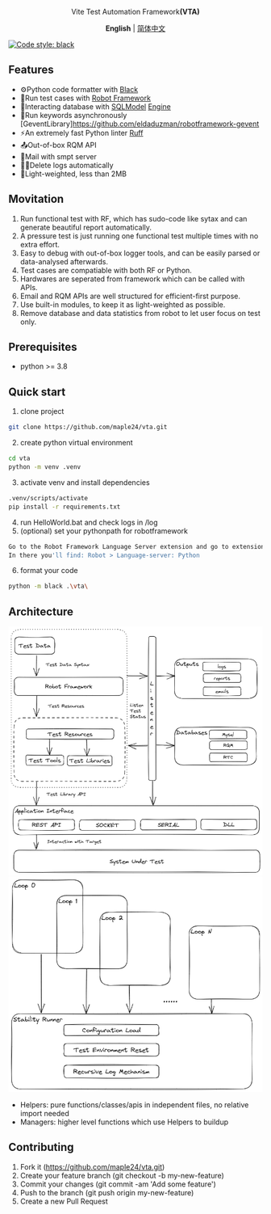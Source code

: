 <p align='center'>
Vite Test Automation Framework<b>(VTA)</b><br>
</p>

<p align='center'>
<b>English</b> | <a href="README.zh-cn.md">简体中文</a>
</p>

[![Code style: black](https://img.shields.io/badge/code%20style-black-000000.svg)](https://github.com/psf/black)

## Features
- ⚙️Python code formatter with [Black](https://black.readthedocs.io/en/stable/)
- 🤖Run test cases with [Robot Framework](https://robotframework.org/)
- 🤝Interacting database with [SQLModel](https://sqlmodel.tiangolo.com/) [Engine](https://docs.sqlalchemy.org/en/20/core/engines.html#mysql)
- 🌽Run keywords asynchronously [GeventLibrary]https://github.com/eldaduzman/robotframework-gevent
- ⚡️An extremely fast Python linter [Ruff](https://beta.ruff.rs/docs/)
- 📤Out-of-box RQM API
- 📧Mail with smpt server
- 🏃‍♂️Delete logs automatically
- 🍉Light-weighted, less than 2MB

## Movitation
1. Run functional test with RF, which has sudo-code like sytax and can generate beautiful report automatically.
2. A pressure test is just running one functional test multiple times with no extra effort.
3. Easy to debug with out-of-box logger tools, and can be easily parsed or data-analysed afterwards.
4. Test cases are compatiable with both RF or Python.
5. Hardwares are seperated from framework which can be called with APIs.
6. Email and RQM APIs are well structured for efficient-first purpose.
7. Use built-in modules, to keep it as light-weighted as possible.
8. Remove database and data statistics from robot to let user focus on test only.

## Prerequisites
- python >= 3.8

## Quick start
1. clone project
```sh
git clone https://github.com/maple24/vta.git
```
2. create python virtual environment
```sh
cd vta
python -m venv .venv
```
3. activate venv and install dependencies
```sh
.venv/scripts/activate
pip install -r requirements.txt
```
4. run HelloWorld.bat and check logs in /log
5. (optional) set your pythonpath for robotframework
```sh
Go to the Robot Framework Language Server extension and go to extension settings
In there you'll find: Robot > Language-server: Python
```
6. format your code
```sh
python -m black .\vta\
```

## Architecture
![images](docs/assets/functional.png)
![images](docs/assets/stability.png)
- Helpers: pure functions/classes/apis in independent files, no relative import needed
- Managers: higher level functions which use Helpers to buildup

## Contributing
1. Fork it (https://github.com/maple24/vta.git)
2. Create your feature branch (git checkout -b my-new-feature)
3. Commit your changes (git commit -am 'Add some feature')
4. Push to the branch (git push origin my-new-feature)
5. Create a new Pull Request